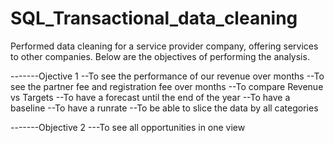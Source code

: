 # SQL_Transactional_data_cleaning

Performed data cleaning for a service provider company, offering services to other companies. 
Below are the objectives of performing the analysis. 

-------Ojective 1
--To see the performance of our revenue over months
--To see the partner fee and registration fee over months
--To compare Revenue vs Targets
--To have a forecast until the end of the year
--To have a baseline
--To have a runrate
--To be able to slice the data by all categories

-------Objective 2
---To see all opportunities in one view
